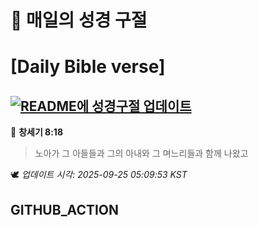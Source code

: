# 🙏 매일의 성경 구절
# [Daily Bible verse]
## [![README에 성경구절 업데이트](https://github.com/DONGSUKA/first_test/actions/workflows/update-readme-bible.yml/badge.svg)](https://github.com/DONGSUKA/first_test/actions/workflows/update-readme-bible.yml)
<!-- START_BIBLE_VERSE -->
📖 **창세기 8:18**
> 노아가 그 아들들과 그의 아내와 그 며느리들과 함께 나왔고

🕊️ _업데이트 시각: 2025-09-25 05:09:53 KST_
  <!-- END_BIBLE_VERSE -->
## GITHUB_ACTION
